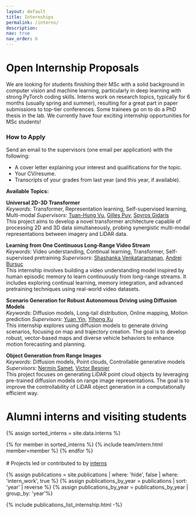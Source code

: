```yaml
---
layout: default
title: Internships
permalink: /interns/
description: 
nav: true
nav_order: 6
---
```


# Open Internship Proposals

We are looking for students finishing their MSc with a solid background in computer vision and machine learning, particularly in deep learning with strong PyTorch coding skills.
Interns work on research topics, typically for 6 months (usually spring and summer), resulting for a great part in paper submissions to top-tier conferences. Some trainees go on to do a PhD thesis in the lab.
We currently have four exciting internship opportunities for MSc students!  

### How to Apply  
Send an email to the supervisors (one email per application) with the following:  
- A cover letter explaining your interest and qualifications for the topic.  
- Your CV/resume.  
- Transcripts of your grades from last year (and this year, if available).  

**Available Topics:**  

**Universal 2D-3D Transformer**  
*Keywords*: Transformer, Representation learning, Self-supervised learning, Multi-modal 
*Supervisors*: [Tuan-Hung Vu](mailto:tuan-hung.vu@valeo.com), [Gilles Puy](mailto:gilles.puy@valeo.com), [Spyros Gidaris](mailto:spyros.gidaris@valeo.com)  
This project aims to develop a novel transformer architecture capable of processing 2D and 3D data simultaneously, probing synergistic multi-modal representations between imagery and LiDAR data.  

**Learning from One Continuous Long-Range Video Stream**  
*Keywords*: Video understanding, Continual learning, Transformer, Self-supervised pretraining 
*Supervisors*: [Shashanka Venkataramanan](mailto:shashanka.venkataramanan@valeo.com), [Andrei Bursuc](mailto:andrei.bursuc@valeo.com)  
This internship involves building a video understanding model inspired by human episodic memory to learn continuously from long-range streams. It includes exploring continual learning, memory integration, and advanced pretraining techniques using real-world video datasets.  

**Scenario Generation for Robust Autonomous Driving using Diffusion Models**  
*Keywords*: Diffusion models, Long-tail distribution, Online mapping, Motion prediction 
*Supervisors*: [Yuan Yin](mailto:yuan.yin@valeo.com), [Yihong Xu](mailto:yihong.xu@valeo.com)  
This internship explores using diffusion models to generate driving scenarios, focusing on map and trajectory creation. The goal is to develop robust, vector-based maps and diverse vehicle behaviors to enhance motion forecasting and planning.  

**Object Generation from Range Images**  
*Keywords*: Diffusion models, Point clouds, Controllable generative models 
*Supervisors*: [Nermin Samet](mailto:nermin.samet@valeo.com), [Victor Besnier](mailto:victor.besnier@valeo.com)  
This project focuses on generating LiDAR point cloud objects by leveraging pre-trained diffusion models on range image representations. The goal is to improve the controllability of LiDAR object generation in a computationally efficient way.  


# Alumni interns and visiting students

{% assign sorted_interns = site.data.interns %}

<div class="team alumni">
{% for member in sorted_interns %}
  {% include team/intern.html member=member %}
{% endfor %}
</div>

<br>
# Projects led or contributed to by <u>interns</u>

{% assign publications = site.publications | where: 'hide', false | where: 'intern_work', true %}
{% assign publications_by_year = publications |  sort: 'year' |  reverse %}
{% assign publications_by_year = publications_by_year | group_by: 'year'%}

{% include publications_list_internship.html -%}

